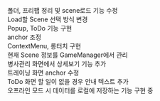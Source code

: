폴더, 프리팹 정리 및 scene로드 기능 수정  
Load할 Scene 선택 방식 변경  
Popup, ToDo 기능 구현  
anchor 조정  
ContextMenu, 롱터치 구현  
현재 Scene 정보를 GameManager에서 관리  
병사관리 화면에서 상세보기 기능 추가  
트레이닝 화면 anchor 수정  
ToDo 화면 할 일이 없을 경우 안내 텍스트 추가  
오프라인 모드 시 데이터를 로컬에 저장하는 기능 구현 중  